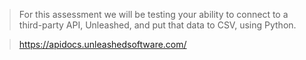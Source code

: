 > For this assessment we will be testing your ability to connect to a third-party API, Unleashed, and put that data to CSV, using Python.

> https://apidocs.unleashedsoftware.com/

